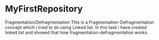 # MyFirstRepository
Fragmentation/Defragmentation 
This is a Fragmentation-Defragmentation concept which i tried to do using Linked list.
In this task i have created linked list and showed that how fragmentation-defragmentation works.
